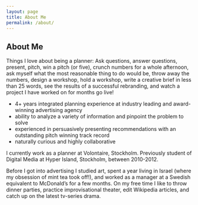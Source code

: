 ```yaml
---
layout: page
title: About Me
permalink: /about/
---
```


<h2>About Me</h2>

<p>Things I love about being a planner: Ask questions, answer questions, present, pitch, win a pitch (or five), crunch numbers for a whole afternoon, ask myself what the most reasonable thing to do would be, throw away the numbers, design a workshop, hold a workshop, write a creative brief in less than 25 words, see the results of a successful rebranding, and watch a project I have worked on for months go live!</p>

<ul class="bullet-list"><li>4+ years integrated planning experience at industry leading and award-winning advertising agency</li>
	<li>ability to analyze a variety of information and pinpoint the problem to solve</li>
	<li>experienced in persuasively presenting recommendations with an outstanding pitch winning track record</li>
	<li>naturally curious and highly collaborative</li>
</ul>

<p>I currently work as a planner at Volontaire, Stockholm. Previously student of Digital Media at Hyper Island, Stockholm, between 2010-2012.</p>
<p>Before I got into advertising I studied art, spent a year living in Israel (where  my obsession of mint tea took off!), and worked as a manager at a Swedish equivalent to McDonald’s for a few months. On my free time I like to throw dinner parties, practice improvisational theater, edit Wikipedia articles, and catch up on the latest tv-series drama.</p>
